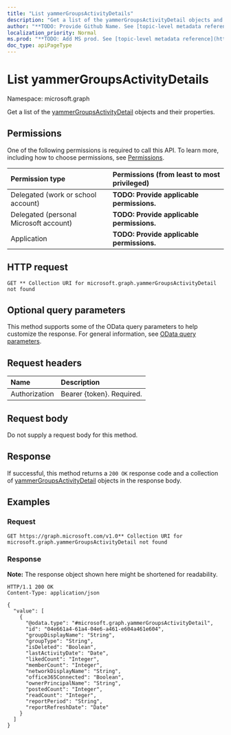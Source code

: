 ```yaml
---
title: "List yammerGroupsActivityDetails"
description: "Get a list of the yammerGroupsActivityDetail objects and their properties."
author: "**TODO: Provide Github Name. See [topic-level metadata reference](https://msgo.azurewebsites.net/add/document/guidelines/metadata.html#topic-level-metadata)**"
localization_priority: Normal
ms.prod: "**TODO: Add MS prod. See [topic-level metadata reference](https://msgo.azurewebsites.net/add/document/guidelines/metadata.html#topic-level-metadata)**"
doc_type: apiPageType
---
```


# List yammerGroupsActivityDetails
Namespace: microsoft.graph



Get a list of the [yammerGroupsActivityDetail](../resources/yammergroupsactivitydetail.md) objects and their properties.

## Permissions
One of the following permissions is required to call this API. To learn more, including how to choose permissions, see [Permissions](/graph/permissions-reference).

|Permission type|Permissions (from least to most privileged)|
|:---|:---|
|Delegated (work or school account)|**TODO: Provide applicable permissions.**|
|Delegated (personal Microsoft account)|**TODO: Provide applicable permissions.**|
|Application|**TODO: Provide applicable permissions.**|

## HTTP request

<!-- {
  "blockType": "ignored"
}
-->
``` http
GET ** Collection URI for microsoft.graph.yammerGroupsActivityDetail not found
```

## Optional query parameters
This method supports some of the OData query parameters to help customize the response. For general information, see [OData query parameters](/graph/query-parameters).

## Request headers
|Name|Description|
|:---|:---|
|Authorization|Bearer {token}. Required.|

## Request body
Do not supply a request body for this method.

## Response

If successful, this method returns a `200 OK` response code and a collection of [yammerGroupsActivityDetail](../resources/yammergroupsactivitydetail.md) objects in the response body.

## Examples

### Request
<!-- {
  "blockType": "request",
  "name": "list_yammergroupsactivitydetail"
}
-->
``` http
GET https://graph.microsoft.com/v1.0** Collection URI for microsoft.graph.yammerGroupsActivityDetail not found
```


### Response
**Note:** The response object shown here might be shortened for readability.
<!-- {
  "blockType": "response",
  "truncated": true,
  "@odata.type": "Collection(microsoft.graph.yammerGroupsActivityDetail)"
}
-->
``` http
HTTP/1.1 200 OK
Content-Type: application/json

{
  "value": [
    {
      "@odata.type": "#microsoft.graph.yammerGroupsActivityDetail",
      "id": "04e661a4-61a4-04e6-a461-e604a461e604",
      "groupDisplayName": "String",
      "groupType": "String",
      "isDeleted": "Boolean",
      "lastActivityDate": "Date",
      "likedCount": "Integer",
      "memberCount": "Integer",
      "networkDisplayName": "String",
      "office365Connected": "Boolean",
      "ownerPrincipalName": "String",
      "postedCount": "Integer",
      "readCount": "Integer",
      "reportPeriod": "String",
      "reportRefreshDate": "Date"
    }
  ]
}
```


